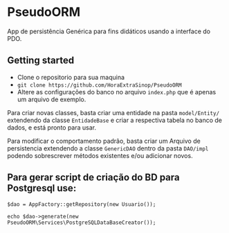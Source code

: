 # PseudoORM
App de persistência Genérica para fins didáticos usando a interface do PDO.

## Getting started

 * Clone o repositorio  para sua maquina 
 * ``` git clone https://github.com/HoraExtraSinop/PseudoORM ```
 * Altere as configurações do banco no arquivo `index.php` que é apenas um arquivo de exemplo.

Para criar novas classes, basta criar uma entidade na pasta `model/Entity/` extendendo da classe `EntidadeBase` e criar a respectiva tabela no banco de dados, e está pronto para usar.

Para modificar o comportamento padrão, basta criar um Arquivo de persistencia extendendo a classe `GenericDAO` dentro da pasta `DAO/impl` podendo sobrescrever métodos existentes e/ou adicionar novos. 


## Para gerar script de criação do BD para Postgresql use:



```
$dao = AppFactory::getRepository(new Usuario());

echo $dao->generate(new PseudoORM\Services\PostgreSQLDataBaseCreator());

```
